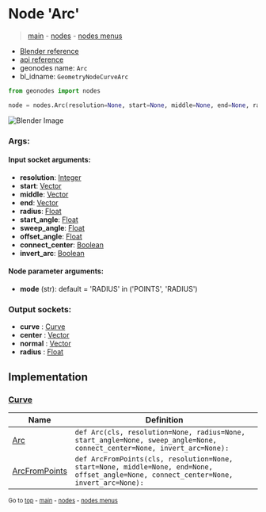 # Node 'Arc'

> [main](../structure.md) - [nodes](nodes.md) - [nodes menus](nodes_menus.md)

- [Blender reference](https://docs.blender.org/manual/en/latest/modeling/geometry_nodes/curve_primitives/arc.html)
- [api reference](https://docs.blender.org/api/current/bpy.types.GeometryNodeCurveArc.html)
- geonodes name: `Arc`
- bl_idname: `GeometryNodeCurveArc`

```python
from geonodes import nodes

node = nodes.Arc(resolution=None, start=None, middle=None, end=None, radius=None, start_angle=None, sweep_angle=None, offset_angle=None, connect_center=None, invert_arc=None, mode='RADIUS')
```

![Blender Image](https://docs.blender.org/manual/en/latest/_images/node-types_GeometryNodeCurveArc.webp)

### Args:

#### Input socket arguments:

- **resolution**: [Integer](Integer.md)
- **start**: [Vector](Vector.md)
- **middle**: [Vector](Vector.md)
- **end**: [Vector](Vector.md)
- **radius**: [Float](Float.md)
- **start_angle**: [Float](Float.md)
- **sweep_angle**: [Float](Float.md)
- **offset_angle**: [Float](Float.md)
- **connect_center**: [Boolean](Boolean.md)
- **invert_arc**: [Boolean](Boolean.md)

#### Node parameter arguments:

- **mode** (str): default = 'RADIUS' in ('POINTS', 'RADIUS')

### Output sockets:

- **curve** : [Curve](Curve.md)
- **center** : [Vector](Vector.md)
- **normal** : [Vector](Vector.md)
- **radius** : [Float](Float.md)

## Implementation

### [Curve](Curve.md)

| Name | Definition |
|------|------------|
 | [Arc](Curve.md#Arc-classmethod) | `def Arc(cls, resolution=None, radius=None, start_angle=None, sweep_angle=None, connect_center=None, invert_arc=None):` |
 | [ArcFromPoints](Curve.md#ArcFromPoints-classmethod) | `def ArcFromPoints(cls, resolution=None, start=None, middle=None, end=None, offset_angle=None, connect_center=None, invert_arc=None):` |

<sub>Go to [top](#node-Arc) - [main](../structure.md) - [nodes](nodes.md) - [nodes menus](nodes_menus.md)</sub>

